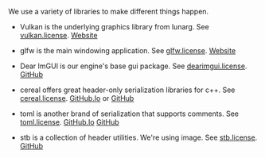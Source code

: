 We use a variety of libraries to make different things happen.

- Vulkan is the underlying graphics library from lunarg. See [vulkan.license](vulkan.license).
[Website](https://vulkan.lunarg.com)

- glfw is the main windowing application. See [glfw.license](glfw.license).
[Website](https://www.glfw.org/)

- Dear ImGUI is our engine's base gui package. See [dearimgui.license](dearimgui.license).
[GitHub](https://github.com/ocornut/imgui)

- cereal offers great header-only serialization libraries for c++. See [cereal.license](cereal.license).
[GitHub.Io](https://uscilab.github.io/cereal/) or [GitHub](https://github.com/uscilab/cereal)

- toml is another brand of serialization that supports comments. See [toml.license](tomlplusplus.license).
[GitHub.Io](https://marzer.github.io/tomlplusplus/) [GitHub](https://github.com/marzer/tomlplusplus)

- stb is a collection of header utilities. We're using image. See [stb.license](stb.license).
[GitHub](https://github.com/nothings/stb/blob/master/stb_image.h)